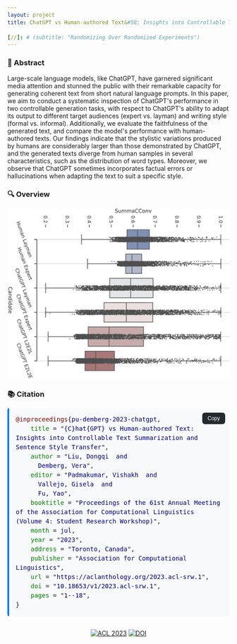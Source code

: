 ```yaml
---
layout: project
title: ChatGPT vs Human-authored Text&#58; Insights into Controllable Text Summarization and Sentence Style Transfer

[//]: # (subtitle: "Randomizing Over Randomized Experiments")
---
```


<script src="https://cdn.mathjax.org/mathjax/latest/MathJax.js?config=TeX-AMS-MML_HTMLorMML" type="text/javascript"></script>

### 📄 Abstract

Large-scale language models, like ChatGPT, have garnered significant media attention and stunned the public with their remarkable capacity for generating coherent text from short natural language prompts. In this paper, we aim to conduct a systematic inspection of ChatGPT's performance in two controllable generation tasks, with respect to ChatGPT's ability to adapt its output to different target audiences (expert vs. layman) and writing style (formal vs. informal). Additionally, we evaluate the faithfulness of the generated text, and compare the model's performance with human-authored texts. Our findings indicate that the stylistic variations produced by humans are considerably larger than those demonstrated by ChatGPT, and the generated texts diverge from human samples in several characteristics, such as the distribution of word types. Moreover, we observe that ChatGPT sometimes incorporates factual errors or hallucinations when adapting the text to suit a specific style.

### 🔍 Overview

<div style="display: flex; justify-content: center;">
    <img src="../assets/publications/ACL2023/ChatGPT_vs_Human.png" alt="ChatGPT_vs_Human" style="max-width:100%; width:800px;">
</div>

### 📚 Citation

<div style="position: relative; margin-bottom: 20px;">
  <pre id="citation-text-chatgpt" style="background-color: #f8f9fa; padding: 15px; border-radius: 4px; border-left: 4px solid #007bff; margin: 0; white-space: pre-wrap; overflow-x: auto; font-family: monospace; line-height: 1.5;">
<span style="color: #800000;">@inproceedings</span>{<span style="color: #000080;">pu-demberg-2023-chatgpt</span>,
    <span style="color: #008000;">title</span> = "<span style="color: #000080;">{C}hat{GPT} vs Human-authored Text: Insights into Controllable Text Summarization and Sentence Style Transfer</span>",
    <span style="color: #008000;">author</span> = "<span style="color: #000080;">Liu, Dongqi  and
      Demberg, Vera</span>",
    <span style="color: #008000;">editor</span> = "<span style="color: #000080;">Padmakumar, Vishakh  and
      Vallejo, Gisela  and
      Fu, Yao</span>",
    <span style="color: #008000;">booktitle</span> = "<span style="color: #000080;">Proceedings of the 61st Annual Meeting of the Association for Computational Linguistics (Volume 4: Student Research Workshop)</span>",
    <span style="color: #008000;">month</span> = <span style="color: #000080;">jul</span>,
    <span style="color: #008000;">year</span> = "<span style="color: #000080;">2023</span>",
    <span style="color: #008000;">address</span> = "<span style="color: #000080;">Toronto, Canada</span>",
    <span style="color: #008000;">publisher</span> = "<span style="color: #000080;">Association for Computational Linguistics</span>",
    <span style="color: #008000;">url</span> = "<span style="color: #000080;">https://aclanthology.org/2023.acl-srw.1</span>",
    <span style="color: #008000;">doi</span> = "<span style="color: #000080;">10.18653/v1/2023.acl-srw.1</span>",
    <span style="color: #008000;">pages</span> = "<span style="color: #000080;">1--18</span>",
}</pre>
  <button onclick="copyBibTeXChatGPT()" style="position: absolute; top: 10px; right: 10px; background: #24292e; color: white; border: none; border-radius: 6px; padding: 6px 12px; cursor: pointer; font-size: 12px; font-weight: 500; display: flex; align-items: center;">
    Copy
  </button>
</div>

<script>
function copyBibTeXChatGPT() {
  var textArea = document.createElement("textarea");
  textArea.value = document.getElementById("citation-text-chatgpt").textContent.trim();
  document.body.appendChild(textArea);
  textArea.select();
  
  try {
    var successful = document.execCommand('copy');
    var button = document.querySelector('button');
    if (successful) {
      button.textContent = 'Copied!';
      button.insertAdjacentHTML('beforeend', ' <span style="color: #22863a; margin-left: 3px;">✓</span>');
      setTimeout(function() {
        button.textContent = 'Copy';
      }, 2000);
    }
  } catch (err) {
    console.error('Unable to copy', err);
  }
  
  document.body.removeChild(textArea);
}
</script>

<div style="text-align: center; margin-top: 30px;">
    <a href="https://aclanthology.org/2023.acl-srw.1" target="_blank"><img src="https://img.shields.io/badge/ACL-2023-blue" alt="ACL 2023"></a>
    <a href="https://doi.org/10.18653/v1/2023.acl-srw.1" target="_blank"><img src="https://img.shields.io/badge/DOI-10.18653%2Fv1%2F2023.acl--srw.1-orange" alt="DOI"></a>
</div>
